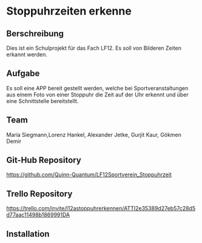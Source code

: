 # Stoppuhrzeiten erkenne




## Berschreibung
Dies ist ein Schulprojekt für das Fach LF12.
Es soll von Bilderen Zeiten erkannt werden.

## Aufgabe
Es soll eine APP bereit gestellt werden, welche bei Sportveranstaltungen aus einem Foto von einer Stoppuhr die Zeit auf der Uhr erkennt und über eine Schnittstelle bereitstellt.

## Team
Maria Siegmann,Lorenz Hankel, Alexander Jetke, Gurjit Kaur, Gökmen Demir

## Git-Hub Repository
https://github.com/Quinn-Quantum/LF12Sportverein_Stoppuhrzeit

## Trello Repository
https://trello.com/invite/l12astoppuhrerkennen/ATTI2e35389d27eb57c28d5d77aac11498b1869991DA

## Installation